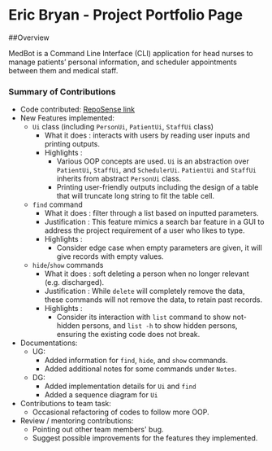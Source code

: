 # Eric Bryan - Project Portfolio Page

##Overview

MedBot is a Command Line Interface (CLI) application for head nurses to manage patients’ personal information, and
scheduler appointments between them and medical staff.

### Summary of Contributions
* Code contributed: [RepoSense link](https://nus-cs2113-ay2122s1.github.io/tp-dashboard/?search=&sort=groupTitle&sortWithin=title&since=2021-09-25&timeframe=commit&mergegroup=&groupSelect=groupByRepos&breakdown=false)
* New Features implemented:
  * `Ui` class (including `PersonUi`, `PatientUi`, `StaffUi` class)
    * What it does : interacts with users by reading user inputs and printing outputs.
    * Highlights : 
      * Various OOP concepts are used. `Ui` is an abstraction over `PatientUi`, 
        `StaffUi`, and `SchedulerUi`. `PatientUi` and `StaffUi` inherits from abstract
        `PersonUi` class.
      * Printing user-friendly outputs including the design of a table that will truncate
        long string to fit the table cell.
  * `find` command
    * What it does : filter through a list based on inputted parameters.
    * Justification : This feature mimics a search bar feature in a GUI to address the 
      project requirement of a user who likes to type.
    * Highlights :
      * Consider edge case when empty parameters are given, it will give records with empty 
        values.
  * `hide`/`show` commands
    * What it does : soft deleting a person when no longer relevant (e.g. discharged).
    * Justification : While `delete` will completely remove the data, these commands will not 
      remove the data, to retain past records.
    * Highlights : 
      * Consider its interaction with `list` command to show not-hidden persons, and
        `list -h` to show hidden persons, ensuring the existing code does not break.
* Documentations: 
  * UG:
    * Added information for `find`, `hide`, and `show` commands.
    * Added additional notes for some commands under `Notes`.
  * DG:
    * Added implementation details for `Ui` and `find`
    * Added a sequence diagram for `Ui`
* Contributions to team task:
  * Occasional refactoring of codes to follow more OOP.
* Review / mentoring contributions:
  * Pointing out other team members' bug.
  * Suggest possible improvements for the features they implemented.